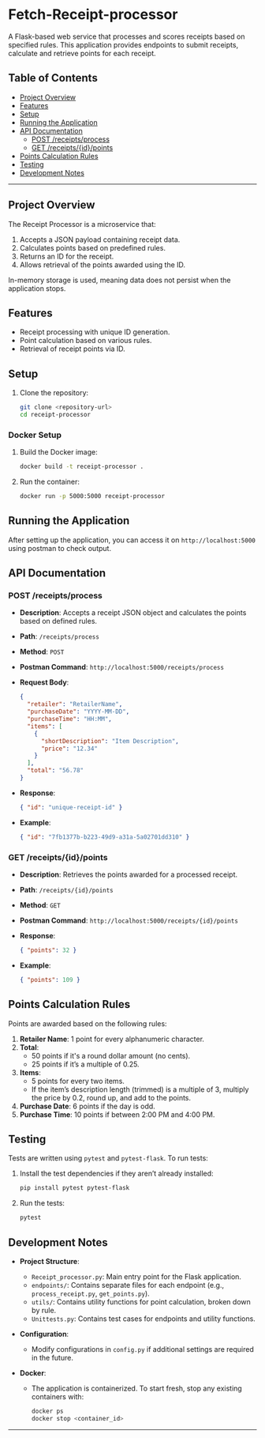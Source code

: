 # Fetch-Receipt-processor

A Flask-based web service that processes and scores receipts based on specified rules. This application provides endpoints to submit receipts, calculate and retrieve points for each receipt.

## Table of Contents
- [Project Overview](#project-overview)
- [Features](#features)
- [Setup](#setup)
- [Running the Application](#running-the-application)
- [API Documentation](#api-documentation)
  - [POST /receipts/process](#post-receiptsprocess)
  - [GET /receipts/{id}/points](#get-receiptsidpoints)
- [Points Calculation Rules](#points-calculation-rules)
- [Testing](#testing)
- [Development Notes](#development-notes)

---

## Project Overview

The Receipt Processor is a microservice that:
1. Accepts a JSON payload containing receipt data.
2. Calculates points based on predefined rules.
3. Returns an ID for the receipt.
4. Allows retrieval of the points awarded using the ID.

In-memory storage is used, meaning data does not persist when the application stops.

## Features
- Receipt processing with unique ID generation.
- Point calculation based on various rules.
- Retrieval of receipt points via ID.

## Setup

1. Clone the repository:
    ```bash
    git clone <repository-url>
    cd receipt-processor
    ```

### Docker Setup

1. Build the Docker image:
    ```bash
    docker build -t receipt-processor .
    ```

2. Run the container:
    ```bash
    docker run -p 5000:5000 receipt-processor
    ```

## Running the Application

After setting up the application, you can access it on `http://localhost:5000` using postman to check output.

## API Documentation

### POST /receipts/process

- **Description**: Accepts a receipt JSON object and calculates the points based on defined rules.
- **Path**: `/receipts/process`
- **Method**: `POST`
- **Postman Command**: `http://localhost:5000/receipts/process`
- **Request Body**:
    ```json
    {
      "retailer": "RetailerName",
      "purchaseDate": "YYYY-MM-DD",
      "purchaseTime": "HH:MM",
      "items": [
        {
          "shortDescription": "Item Description",
          "price": "12.34"
        }
      ],
      "total": "56.78"
    }
    ```
- **Response**:
    ```json
    { "id": "unique-receipt-id" }
    ```

- **Example**:
    ```json
    { "id": "7fb1377b-b223-49d9-a31a-5a02701dd310" }
    ```

### GET /receipts/{id}/points

- **Description**: Retrieves the points awarded for a processed receipt.
- **Path**: `/receipts/{id}/points`
- **Method**: `GET`
- **Postman Command**: `http://localhost:5000/receipts/{id}/points` 
- **Response**:
    ```json
    { "points": 32 }
    ```

- **Example**:
    ```json
    { "points": 109 }
    ```

## Points Calculation Rules

Points are awarded based on the following rules:

1. **Retailer Name**: 1 point for every alphanumeric character.
2. **Total**:
    - 50 points if it's a round dollar amount (no cents).
    - 25 points if it’s a multiple of 0.25.
3. **Items**:
    - 5 points for every two items.
    - If the item’s description length (trimmed) is a multiple of 3, multiply the price by 0.2, round up, and add to the points.
4. **Purchase Date**: 6 points if the day is odd.
5. **Purchase Time**: 10 points if between 2:00 PM and 4:00 PM.

## Testing

Tests are written using `pytest` and `pytest-flask`. To run tests:

1. Install the test dependencies if they aren’t already installed:
    ```bash
    pip install pytest pytest-flask
    ```

2. Run the tests:
    ```bash
    pytest
    ```

## Development Notes

- **Project Structure**:
  - `Receipt_processor.py`: Main entry point for the Flask application.
  - `endpoints/`: Contains separate files for each endpoint (e.g., `process_receipt.py`, `get_points.py`).
  - `utils/`: Contains utility functions for point calculation, broken down by rule.
  - `Unittests.py`: Contains test cases for endpoints and utility functions.

- **Configuration**:
  - Modify configurations in `config.py` if additional settings are required in the future.

- **Docker**:
  - The application is containerized. To start fresh, stop any existing containers with:
    ```bash
    docker ps
    docker stop <container_id>
    ```

---
